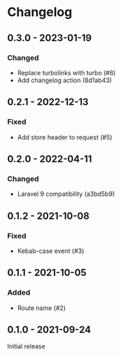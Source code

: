 # Changelog 

## 0.3.0 - 2023-01-19

### Changed

- Replace turbolinks with turbo (#6)
- Add changelog action (8d1ab43)

## 0.2.1 - 2022-12-13

### Fixed

- Add store header to request (#5)

## 0.2.0 - 2022-04-11

### Changed

- Laravel 9 compatibility (a3bd5b9)

## 0.1.2 - 2021-10-08

### Fixed

- Kebab-case event (#3)

## 0.1.1 - 2021-10-05

### Added

- Route name (#2)

## 0.1.0 - 2021-09-24

Initial release

